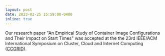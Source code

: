 ```yaml
---
layout: post
date: 2023-02-25 15:59:00-0400
inline: true
---
```


Our research paper "An Empirical Study of Container Image Configurations and Their Impact on Start Times" was accepted at the the 23rd IEEE/ACM International Symposium on Cluster, Cloud and Internet Computing  ([CCGRID](https://ccgrid2023.iisc.ac.in)).

